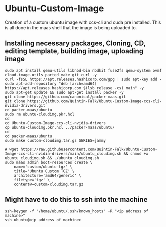 # Ubuntu-Custom-Image
Creation of a custom ubuntu image with ccs-cli and cuda pre installed. This is all done in the maas shell that the image is being uploaded to.

<h2>Installing necessary packages, Cloning, CD, editing template, building image, uploading image</h2>

    sudo apt install qemu-utils libnbd-bin nbdkit fuse2fs qemu-system ovmf cloud-image-utils parted make git curl -y
    curl -fsSL https://apt.releases.hashicorp.com/gpg | sudo apt-key add -
    sudo apt-add-repository "deb [arch=amd64] https://apt.releases.hashicorp.com $(lsb_release -cs) main" -y
    sudo apt-get update && sudo apt-get install packer -y
    git clone https://github.com/canonical/packer-maas.git
    git clone https://github.com/Quintin-Falk/Ubuntu-Custom-Image-ccs-cli-nvidia-drivers.git
    cd packer-maas/ubuntu
    sudo rm ubuntu-cloudimg.pkr.hcl
    cd 
    cd Ubuntu-Custom-Image-ccs-cli-nvidia-drivers
    cp ubuntu-cloudimg.pkr.hcl ../packer-maas/ubuntu/
    cd
    cd packer-maas/ubuntu
    sudo make custom-cloudimg.tar.gz SERIES=jammy
    
    # wget https://raw.githubusercontent.com/Quintin-Falk/Ubuntu-Custom-Image-ccs-cli-nvidia-drivers/main/ubuntu_cloudimg.sh && chmod +x ubuntu_cloudimg.sh && ./ubuntu_cloudimg.sh
    sudo maas admin boot-resources create \
        name='custom/ubuntu-tgz' \
        title='Ubuntu Custom TGZ' \
        architecture='amd64/generic' \
        filetype='tgz' \
        content@=custom-cloudimg.tar.gz
        
<h2>Might have to do this to ssh into the machine</h2>

    ssh-keygen -f "/home/ubuntu/.ssh/known_hosts" -R "<ip address of machine>"
    ssh ubuntu@<ip address of machine>

    
